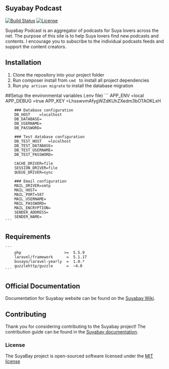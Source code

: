 ## Suyabay Podcast

[![Build Status](https://travis-ci.org/andela/suyabay.svg)](https://travis-ci.org/andela/suyabay)
[![License](https://poser.pugx.org/andela/suyabay/license.svg)](LICENSE.md)

Suyabay Podcast is an aggregator of podcasts for Suya lovers across the net. The purpose of this site is to help Suya lovers find new podcasts and contents. I encourage you to subscribe to the individual podcasts feeds and support the content creators.

## Installation
1. Clone the repository into your project folder
2. Run composer install from `cmd ` to install all project dependencies
3. Run ```php artisan migrate``` to install the database migration

##Setup the environmental variables (.env file)
    ```
        APP_ENV    =local
        APP_DEBUG  =true
        APP_KEY    =LhsswvmAfygWZdKUhZXedm3bOTAOKLxH

        ### Database configuration
        DB_HOST    =localhost
        DB_DATABASE=
        DB_USERNAME=
        DB_PASSWORD=

        ### Test database configuration
        DB_TEST_HOST   =localhost
        DB_TEST_DATABASE=
        DB_TEST_USERNAME=
        DB_TEST_PASSWORD=

        CACHE_DRIVER=file
        SESSION_DRIVER=file
        QUEUE_DRIVER=sync

        ### Email configuration
        MAIL_DRIVER=smtp
        MAIL_HOST=
        MAIL_PORT=587
        MAIL_USERNAME=
        MAIL_PASSWORD=
        MAIL_ENCRYPTION=
        SENDER_ADDRESS=
        SENDER_NAME=
    ```

## Requirements
    ```
        php                   >=  5.5.9
        laravel/framework      =  5.1.17
        busayo/laravel-yearly  =  1.0.*
        guzzlehttp/guzzle      =  ~4.0
    ```

## Official Documentation

Documentation for Suyabay website can be found on the [Suyabay Wiki](https://github.com/andela/suyabay/wiki).

## Contributing

Thank you for considering contributing to the Suyabay project! The contribution guide can be found in the [Suyabay documentation](https://github.com/andela/suyabay/wiki/contributions).


### License

The SuyaBay project is open-sourced software licensed under the [MIT license](http://opensource.org/licenses/MIT)
